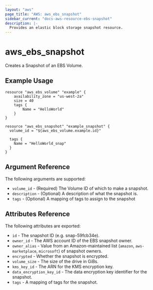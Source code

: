 ```yaml
---
layout: "aws"
page_title: "AWS: aws_ebs_snapshot"
sidebar_current: "docs-aws-resource-ebs-snapshot"
description: |-
  Provides an elastic block storage snapshot resource.
---
```


# aws\_ebs\_snapshot

Creates a Snapshot of an EBS Volume.

## Example Usage

```hcl
resource "aws_ebs_volume" "example" {
    availability_zone = "us-west-2a"
    size = 40
    tags {
        Name = "HelloWorld"
    }
}

resource "aws_ebs_snapshot" "example_snapshot" {
  volume_id = "${aws_ebs_volume.example.id}"

  tags {
    Name = "HelloWorld_snap"
  }
}
```

## Argument Reference

The following arguments are supported:

* `volume_id` - (Required) The Volume ID of which to make a snapshot.
* `description` - (Optional) A description of what the snapshot is.
* `tags` - (Optional) A mapping of tags to assign to the snapshot


## Attributes Reference

The following attributes are exported:

* `id` - The snapshot ID (e.g. snap-59fcb34e).
* `owner_id` - The AWS account ID of the EBS snapshot owner.
* `owner_alias` - Value from an Amazon-maintained list (`amazon`, `aws-marketplace`, `microsoft`) of snapshot owners.
* `encrypted` - Whether the snapshot is encrypted.
* `volume_size` - The size of the drive in GiBs.
* `kms_key_id` - The ARN for the KMS encryption key.
* `data_encryption_key_id` - The data encryption key identifier for the snapshot.
* `tags` - A mapping of tags for the snapshot.
